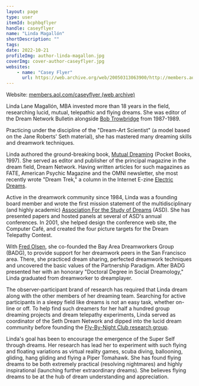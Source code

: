 ```yaml
---
layout: page
type: user
itemId: bcphbqflyer
handle: caseyflyer
name: "Linda Magallón"
shortDescription: ""
tags:
date: 2022-10-21
profileImg: author-linda-magallon.jpg
coverImg: cover-author-caseyflyer.jpg
websites:
    - name: "Casey Flyer"
      url: https://web.archive.org/web/20050313063900/http://members.aol.com/caseyflyer/flying/dreams01.html
---
```


Website: [members.aol.com/caseyflyer (web archive)](https://web.archive.org/web/20050313063900/http://members.aol.com/caseyflyer/flying/dreams01.html)

Linda Lane Magallón, MBA invested more than 18 years in the field, researching lucid, mutual, telepathic and flying dreams. She was editor of the Dream Network Bulletin alongside [Bob Trowbridge](../@bobtrowbridge) from 1987-1989.

Practicing under the discipline of the "Dream-Art Scientist" (a model based on the Jane Roberts' Seth material), she has mastered many dreaming skills and dreamwork techniques.

Linda authored the ground-breaking book, [Mutual Dreaming](https://web.archive.org/web/20050308133701/http://members.aol.com/DreamPsi/archive/mutualdreaming.html) (Pocket Books, 1997). She served as editor and publisher of the principal magazine in the dream field, Dream Network. Having written articles for such magazines as FATE, American Psychic Magazine and the OMNI newsletter, she most recently wrote "Dream Trek," a column in the Internet E-zine [Electric Dreams](http://dreamgate.com/dream/electric-dreams/edreams-g01.htm).

Active in the dreamwork community since 1984, Linda was a founding board member and wrote the first mission statement of the multidisciplinary (and highly academic) [Association For the Study of Dreams](https://www.asdreams.org/) (ASD). She has presented papers and hosted panels at several of ASD's annual conferences. In 2001, she helped design the conference web site, the Computer Café, and created the four picture targets for the Dream Telepathy Contest.

With [Fred Olsen](../@fredolsen), she co-founded the Bay Area Dreamworkers Group (BADG), to provide support for her dreamwork peers in the San Francisco area. There, she practiced dream sharing, perfected dreamwork techniques and uncovered the basic values of the Partnership Paradigm. After BADG presented her with an honorary "Doctoral Degree in Social Dreamology," Linda graduated from dreamworker to dreamplayer.

The observer-participant brand of research has required that Linda dream along with the other members of her dreaming team. Searching for active participants in a sleepy field like dreams is not an easy task, whether on-line or off. To help find such dreamers for her half a hundred group dreaming projects and dream telepathy experiments, Linda served as coordinator of the Seth Dream Network and dipped into the lucid dream community before founding the [Fly-By-Night Club research group](https://web.archive.org/web/20050305230701/http://members.aol.com/lucidflier/project/fbnc.html).

Linda's goal has been to encourage the emergence of the Super Self through dreams. Her research has lead her to experiment with such flying and floating variations as virtual reality games, scuba diving, ballooning, gliding, hang gliding and flying a Piper Tomahawk. She has found flying dreams to be both extremely practical (resolving nightmares) and highly inspirational (launching further extraordinary dreams). She believes flying dreams to be at the hub of dream understanding and appreciation.
